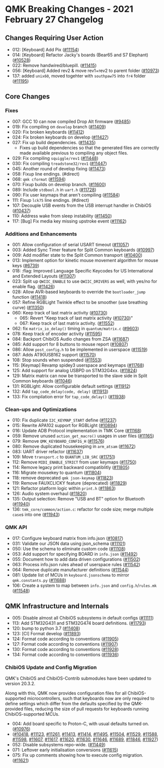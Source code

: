 # QMK Breaking Changes - 2021 February 27 Changelog

## Changes Requiring User Action

* 012: [Keyboard] Add Pix ([#11154](https://github.com/qmk/qmk_firmware/pull/11154))
* 014: [Keyboard] Refactor Jacky's boards (Bear65 and S7 Elephant) ([#10528](https://github.com/qmk/qmk_firmware/pull/10528))
* 022: Remove handwired/bluepill. ([#11415](https://github.com/qmk/qmk_firmware/pull/11415))
* 056: [Keyboard] Added rev2 & move rev1+rev2 to parent folder ([#10973](https://github.com/qmk/qmk_firmware/pull/10973))
* 137: added `unix60`, moved togehter with `southpaw75` into `fr4` folder ([#11195](https://github.com/qmk/qmk_firmware/pull/11195))


## Core Changes

### Fixes

* 007: GCC 10 can now compiled Drop Alt firmware ([#9485](https://github.com/qmk/qmk_firmware/pull/9485))
* 019: Fix compiling on `develop` branch ([#11409](https://github.com/qmk/qmk_firmware/pull/11409))
* 020: Fix broken keyboards ([#11412](https://github.com/qmk/qmk_firmware/pull/11412))
* 024: Fix broken keyboards on develop ([#11427](https://github.com/qmk/qmk_firmware/pull/11427))
* 027: Fix up build dependencies. ([#11435](https://github.com/qmk/qmk_firmware/pull/11435))
  * Fixes up build dependencies so that the generated files are correctly made available previous to compiling any object files.
* 029: Fix compiling `squiggle/rev1` ([#11448](https://github.com/qmk/qmk_firmware/pull/11448))
* 030: Fix compiling `treadstone32/rev1` ([#11447](https://github.com/qmk/qmk_firmware/pull/11447))
* 045: Another round of develop fixing ([#11473](https://github.com/qmk/qmk_firmware/pull/11473))
* 058: Fixup line endings. (#direct)
* 068: `qmk cformat` ([#11594](https://github.com/qmk/qmk_firmware/pull/11594))
* 070: Fixup builds on develop branch. ([#11600](https://github.com/qmk/qmk_firmware/pull/11600))
* 089: Include `stdbool.h` in `uart.h` ([#11728](https://github.com/qmk/qmk_firmware/pull/11728))
* 090: Fix user keymaps that aren't compiling ([#11584](https://github.com/qmk/qmk_firmware/pull/11584))
* 111: Fixup `lck75` line endings. (#direct)
* 107: Decouple USB events from the USB interrupt handler in ChibiOS ([#10437](https://github.com/qmk/qmk_firmware/pull/10437))
* 110: Address wake from sleep instability ([#11450](https://github.com/qmk/qmk_firmware/pull/11450))
* 117: [Bug] Fix media key missing upstroke event ([#11162](https://github.com/qmk/qmk_firmware/pull/11162))

### Additions and Enhancements

* 001: Allow configuration of serial USART timeout ([#11057](https://github.com/qmk/qmk_firmware/pull/11057))
* 003: Added Sync Timer feature for Split Common keyboards ([#10997](https://github.com/qmk/qmk_firmware/pull/10997))
* 009: Add modifier state to the Split Common transport ([#10400](https://github.com/qmk/qmk_firmware/pull/10400))
* 013: Implement option for kinetic mouse movement algorithm for mouse keys ([#6739](https://github.com/qmk/qmk_firmware/pull/6739))
* 018: :flag: Improved Language Specific Keycodes for US International and Extended Layouts ([#11307](https://github.com/qmk/qmk_firmware/pull/11307))
* 023: Split up `QWIIC_ENABLE` to use `QWIIC_DRIVERS` as well, with yes/no for enable flag. ([#11426](https://github.com/qmk/qmk_firmware/pull/11426))
* 028: Allow AVR-based keyboards to override the `bootloader_jump` function ([#11418](https://github.com/qmk/qmk_firmware/pull/11418))
* 057: Refine RGBLight Twinkle effect to be smoother (use breathing curve) ([#11350](https://github.com/qmk/qmk_firmware/pull/11350))
* 060: Keep track of last matrix activity ([#10730](https://github.com/qmk/qmk_firmware/pull/10730))
    * 065: Revert "Keep track of last matrix activity ([#10730](https://github.com/qmk/qmk_firmware/pull/10730))"
    * 067: Keep track of last matrix activity. ([#11552](https://github.com/qmk/qmk_firmware/pull/11552))
* 062: fix `matrix_io_delay()` timing in `quantum/matrix.c` ([#9603](https://github.com/qmk/qmk_firmware/pull/9603))
* 078: Keep track of encoder activity ([#11595](https://github.com/qmk/qmk_firmware/pull/11595))
* 084: Backport ChibiOS Audio changes from ZSA ([#11687](https://github.com/qmk/qmk_firmware/pull/11687))
* 085: Add support for 8 buttons to mouse report ([#10807](https://github.com/qmk/qmk_firmware/pull/10807))
* 086: Allow `post_config.h` to be implemented in userspace ([#11519](https://github.com/qmk/qmk_firmware/pull/11519))
* 087: Adds AT90USB162 support ([#11570](https://github.com/qmk/qmk_firmware/pull/11570))
* 108: Stop sounds when suspended ([#11553](https://github.com/qmk/qmk_firmware/pull/11553))
* 115: [Keymap] Revamp spidey3 userspace and keymaps ([#11768](https://github.com/qmk/qmk_firmware/pull/11768))
* 125: Add support for analog USBPD on STM32G4xx. ([#11824](https://github.com/qmk/qmk_firmware/pull/11824))
* 129: Matrix matrix can now be transported to the slave side in Split Common keyboards ([#11046](https://github.com/qmk/qmk_firmware/pull/11046))
* 131: RGBLight: Allow configurable default settings ([#11912](https://github.com/qmk/qmk_firmware/pull/11912))
* 132: Add `tap_code_delay(code, delay)` ([#11913](https://github.com/qmk/qmk_firmware/pull/11913))
* 133: Fix compilation error for `tap_code_delay()` ([#11938](https://github.com/qmk/qmk_firmware/pull/11938))

### Clean-ups and Optimizations

* 010: Fix duplicate `I2C_KEYMAP_START` define ([#11237](https://github.com/qmk/qmk_firmware/pull/11237))
* 015: Rewrite APA102 support for RGBLight ([#10894](https://github.com/qmk/qmk_firmware/pull/10894))
* 016: Update ADB Protocol implementation in TMK Core ([#11168](https://github.com/qmk/qmk_firmware/pull/11168))
* 059: Remove unused `action_get_macro()` usages in user files ([#11165](https://github.com/qmk/qmk_firmware/pull/11165))
* 079: Remove `QMK_KEYBOARD_CONFIG_H` ([#11576](https://github.com/qmk/qmk_firmware/pull/11576))
* 080: Remove duplicated housekeeping in `arm_atsam` ([#11672](https://github.com/qmk/qmk_firmware/pull/11672))
* 083: UART driver refactor ([#11637](https://github.com/qmk/qmk_firmware/pull/11637))
* 109: Move `transport.c` to `QUANTUM_LIB_SRC` ([#11751](https://github.com/qmk/qmk_firmware/pull/11751))
* 112: Remove `MIDI_ENABLE_STRICT` from user keymaps ([#11750](https://github.com/qmk/qmk_firmware/pull/11750))
* 114: Remove legacy print backward compatiblitly ([#11805](https://github.com/qmk/qmk_firmware/pull/11805))
* 116: Migrate mousekey to quantum ([#11804](https://github.com/qmk/qmk_firmware/pull/11804))
* 118: remove deprecated `qmk json-keymap` ([#11823](https://github.com/qmk/qmk_firmware/pull/11823))
* 119: Remove FAUXCLICKY feature (deprecated) ([#11829](https://github.com/qmk/qmk_firmware/pull/11829))
* 121: Refactor platform logic within `print.h` ([#11863](https://github.com/qmk/qmk_firmware/pull/11863))
* 126: Audio system overhaul ([#11820](https://github.com/qmk/qmk_firmware/pull/11820))
* 135: Output selection: Remove "USB and BT" option for Bluetooth ([#11940](https://github.com/qmk/qmk_firmware/pull/11940))
* 136: `tmk_core/common/action.c`: refactor for code size; merge multiple `case`s into one ([#11943](https://github.com/qmk/qmk_firmware/pull/11943))

### QMK API

* 017: Configure keyboard matrix from info.json ([#10817](https://github.com/qmk/qmk_firmware/pull/10817))
* 031: Validate our JSON data using json_schema ([#11101](https://github.com/qmk/qmk_firmware/pull/11101))
* 050: Use the schema to eliminate custom code ([#11108](https://github.com/qmk/qmk_firmware/pull/11108))
* 053: Add support for specifying BOARD in `info.json` ([#11492](https://github.com/qmk/qmk_firmware/pull/11492))
* 055: Document how to add data driven configurations ([#11502](https://github.com/qmk/qmk_firmware/pull/11502))
* 063: Process info.json rules ahead of userspace rules ([#11542](https://github.com/qmk/qmk_firmware/pull/11542))
* 064: Remove duplicate manufacturer definitions ([#11544](https://github.com/qmk/qmk_firmware/pull/11544))
* 081: Update list of MCUs in `keyboard.jsonschema` to mirror `qmk.constants.py` ([#11688](https://github.com/qmk/qmk_firmware/pull/11688))
* 106: Create a system to map between `info.json` and `config.h`/`rules.mk` ([#11548](https://github.com/qmk/qmk_firmware/pull/11548))


## QMK Infrastructure and Internals

* 005: Disable almost all ChibiOS subsystems in default configs ([#11111](https://github.com/qmk/qmk_firmware/pull/11111))
* 113: Add STM32G431 and STM32G474 board definitions. ([#11793](https://github.com/qmk/qmk_firmware/pull/11793))
* 120: bump to python 3.7 ([#11408](https://github.com/qmk/qmk_firmware/pull/11408))
* 123: [CI] Format develop ([#11893](https://github.com/qmk/qmk_firmware/pull/11893))
* 124: Format code according to conventions ([#11905](https://github.com/qmk/qmk_firmware/pull/11905))
* 127: Format code according to conventions ([#11907](https://github.com/qmk/qmk_firmware/pull/11907))
* 130: Format code according to conventions ([#11928](https://github.com/qmk/qmk_firmware/pull/11928))
* 134: Format code according to conventions ([#11936](https://github.com/qmk/qmk_firmware/pull/11936))

### ChibiOS Update and Config Migration

QMK's ChibiOS and ChibiOS-Contrib submodules have been updated to version 20.3.2.

Along with this, QMK now provides configuration files for all ChibiOS-supported microcontrollers, such that keyboards now are only required to define settings which differ from the defaults specified by the QMK-provided files, reducing the size of pull requests for keyboards running ChibiOS-supported MCUs.

* 004: Add board specific to Proton-C, with usual defaults turned on. ([#10976](https://github.com/qmk/qmk_firmware/pull/10976))
* ([#10418](https://github.com/qmk/qmk_firmware/pull/10418), [#11123](https://github.com/qmk/qmk_firmware/pull/11123), [#11261](https://github.com/qmk/qmk_firmware/pull/11261), [#11413](https://github.com/qmk/qmk_firmware/pull/11413), [#11414](https://github.com/qmk/qmk_firmware/pull/11414), [#11495](https://github.com/qmk/qmk_firmware/pull/11495), [#11504](https://github.com/qmk/qmk_firmware/pull/11504), [#11529](https://github.com/qmk/qmk_firmware/pull/11529), [#11588](https://github.com/qmk/qmk_firmware/pull/11588), [#11598](https://github.com/qmk/qmk_firmware/pull/11598), [#11607](https://github.com/qmk/qmk_firmware/pull/11607), [#11617](https://github.com/qmk/qmk_firmware/pull/11617), [#11620](https://github.com/qmk/qmk_firmware/pull/11620), [#11630](https://github.com/qmk/qmk_firmware/pull/11630), [#11646](https://github.com/qmk/qmk_firmware/pull/11646), [#11689](https://github.com/qmk/qmk_firmware/pull/11689), [#11846](https://github.com/qmk/qmk_firmware/pull/11846), [#11927](https://github.com/qmk/qmk_firmware/pull/11927))
* 052: Disable subsystems repo-wide. ([#11449](https://github.com/qmk/qmk_firmware/pull/11449))
* 071: Leftover early initialisation conversions ([#11615](https://github.com/qmk/qmk_firmware/pull/11615))
* 075: Fix up comments showing how to execute config migration. ([#11621](https://github.com/qmk/qmk_firmware/pull/11621))


